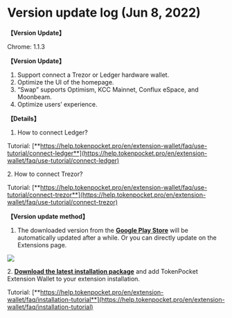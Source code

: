 # Version update log (Jun 8, 2022)

**【Version Update】**&#x20;

Chrome: 1.1.3



**【Version Update】**

1. Support connect a Trezor or Ledger hardware wallet.
2. Optimize the UI of the homepage.
3. “Swap” supports Optimism, KCC Mainnet, Conflux eSpace, and Moonbeam.
4. Optimize users’ experience.



**【Details】**

1. How to connect Ledger?

Tutorial: [**https://help.tokenpocket.pro/en/extension-wallet/faq/use-tutorial/connect-ledger**](https://help.tokenpocket.pro/en/extension-wallet/faq/use-tutorial/connect-ledger)

2\. How to connect Trezor?

Tutorial: [**https://help.tokenpocket.pro/en/extension-wallet/faq/use-tutorial/connect-trezor**](https://help.tokenpocket.pro/en/extension-wallet/faq/use-tutorial/connect-trezor)



**【Version update method】‌**

1. The downloaded version from the [**Google Play Store**](https://chrome.google.com/webstore/detail/tokenpocket/mfgccjchihfkkindfppnaooecgfneiii?hl=en-us) will be automatically updated after a while. Or you can directly update on the Extensions page.

![](<../../.gitbook/assets/组 6.png>)

2\. [**Download the latest installation package**](https://extension.tokenpocket.pro/#/) and add TokenPocket Extension Wallet to your extension installation.&#x20;

Tutorial: [**https://help.tokenpocket.pro/en/extension-wallet/faq/installation-tutorial**](https://help.tokenpocket.pro/en/extension-wallet/faq/installation-tutorial)
